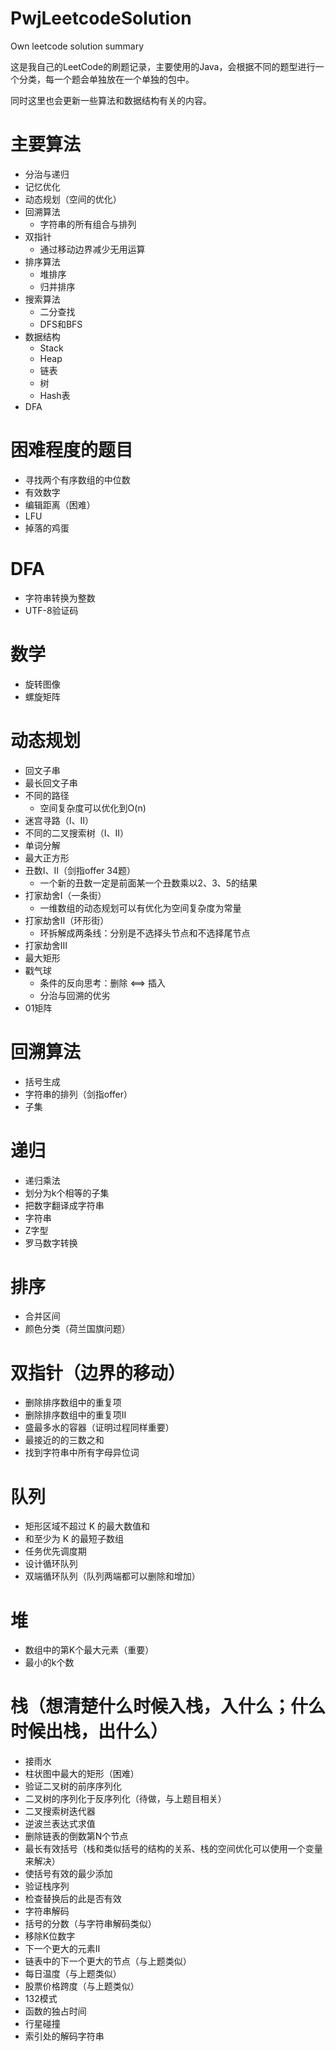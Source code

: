 # PwjLeetcodeSolution
Own leetcode solution summary

这是我自己的LeetCode的刷题记录，主要使用的Java，会根据不同的题型进行一个分类，每一个题会单独放在一个单独的包中。

同时这里也会更新一些算法和数据结构有关的内容。

# 主要算法
- 分治与递归
- 记忆优化
- 动态规划（空间的优化）
- 回溯算法
   - 字符串的所有组合与排列
- 双指针
   - 通过移动边界减少无用运算
- 排序算法
   - 堆排序
   - 归并排序
- 搜索算法
   - 二分查找
   - DFS和BFS
- 数据结构
   - Stack
   - Heap
   - 链表
   - 树
   - Hash表
- DFA

# 困难程度的题目

- 寻找两个有序数组的中位数
- 有效数字
- 编辑距离（困难）
- LFU
- 掉落的鸡蛋

# DFA
- 字符串转换为整数
- UTF-8验证码

# 数学
- 旋转图像
- 螺旋矩阵

# 动态规划
- 回文子串
- 最长回文子串
- 不同的路径
   - 空间复杂度可以优化到O(n)
- 迷宫寻路（Ⅰ、Ⅱ）
- 不同的二叉搜索树（Ⅰ、Ⅱ）
- 单词分解
- 最大正方形
- 丑数Ⅰ、Ⅱ（剑指offer 34题）
   - 一个新的丑数一定是前面某一个丑数乘以2、3、5的结果
- 打家劫舍Ⅰ（一条街）
   - 一维数组的动态规划可以有优化为空间复杂度为常量
- 打家劫舍Ⅱ（环形街）
   - 环拆解成两条线：分别是不选择头节点和不选择尾节点
- 打家劫舍Ⅲ
- 最大矩形
- 戳气球
   - 条件的反向思考：删除 <==> 插入
   - 分治与回溯的优劣
- 01矩阵

# 回溯算法
- 括号生成
- 字符串的排列（剑指offer）
- 子集

# 递归
- 递归乘法
- 划分为k个相等的子集
- 把数字翻译成字符串
- 字符串
- Z字型
- 罗马数字转换

# 排序
- 合并区间
- 颜色分类（荷兰国旗问题）

# 双指针（边界的移动）
- 删除排序数组中的重复项
- 删除排序数组中的重复项Ⅱ
- 盛最多水的容器（证明过程同样重要）
- 最接近的的三数之和
- 找到字符串中所有字母异位词

# 队列
- 矩形区域不超过 K 的最大数值和
- 和至少为 K 的最短子数组
- 任务优先调度期
- 设计循环队列
- 双端循环队列（队列两端都可以删除和增加）

# 堆
- 数组中的第K个最大元素（重要）
- 最小的k个数

# 栈（想清楚什么时候入栈，入什么；什么时候出栈，出什么）
- 接雨水
- 柱状图中最大的矩形（困难）
- 验证二叉树的前序序列化
- 二叉树的序列化于反序列化（待做，与上题目相关）
- 二叉搜索树迭代器
- 逆波兰表达式求值
- 删除链表的倒数第N个节点
- 最长有效括号（栈和类似括号的结构的关系、栈的空间优化可以使用一个变量来解决）
- 使括号有效的最少添加
- 验证栈序列
- 检查替换后的此是否有效
- 字符串解码
- 括号的分数（与字符串解码类似）
- 移除K位数字
- 下一个更大的元素Ⅱ
- 链表中的下一个更大的节点（与上题类似）
- 每日温度（与上题类似）
- 股票价格跨度（与上题类似）
- 132模式
- 函数的独占时间
- 行星碰撞
- 索引处的解码字符串
